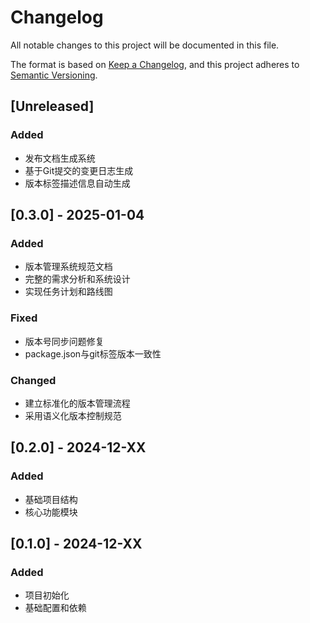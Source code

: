# Changelog

All notable changes to this project will be documented in this file.

The format is based on [Keep a Changelog](https://keepachangelog.com/en/1.0.0/),
and this project adheres to [Semantic Versioning](https://semver.org/spec/v2.0.0.html).

## [Unreleased]

### Added
- 发布文档生成系统
- 基于Git提交的变更日志生成
- 版本标签描述信息自动生成

## [0.3.0] - 2025-01-04

### Added
- 版本管理系统规范文档
- 完整的需求分析和系统设计
- 实现任务计划和路线图

### Fixed
- 版本号同步问题修复
- package.json与git标签版本一致性

### Changed
- 建立标准化的版本管理流程
- 采用语义化版本控制规范

## [0.2.0] - 2024-12-XX

### Added
- 基础项目结构
- 核心功能模块

## [0.1.0] - 2024-12-XX

### Added
- 项目初始化
- 基础配置和依赖